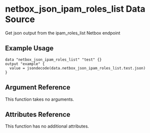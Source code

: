 # netbox\_json\_ipam\_roles\_list Data Source

Get json output from the ipam_roles_list Netbox endpoint

## Example Usage

```hcl
data "netbox_json_ipam_roles_list" "test" {}
output "example" {
  value = jsondecode(data.netbox_json_ipam_roles_list.test.json)
}
```

## Argument Reference

This function takes no arguments.

## Attributes Reference

This function has no additional attributes.


